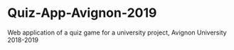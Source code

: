# Quiz-App-Avignon-2019

Web application of a quiz game for a university project, Avignon University 2018-2019
